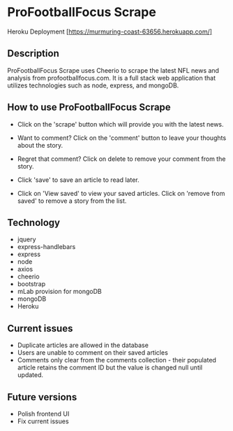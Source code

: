 # ProFootballFocus Scrape

Heroku Deployment [https://murmuring-coast-63656.herokuapp.com/]

## Description

ProFootballFocus Scrape uses Cheerio to scrape the latest NFL news and analysis from profootballfocus.com.  It is a full stack web application that utilizes technologies such as node, express, and mongoDB.

## How to use ProFootballFocus Scrape

* Click on the 'scrape' button which will provide you with the latest news.

* Want to comment?  Click on the 'comment' button to leave your thoughts about the story.

* Regret that comment?  Click on delete to remove your comment from the story.

* Click 'save' to save an article to read later.

* Click on 'View saved' to view your saved articles.  Click on 'remove from saved' to remove a story from the list.

## Technology

* jquery
* express-handlebars
* express
* node
* axios
* cheerio
* bootstrap
* mLab provision for mongoDB
* mongoDB
* Heroku

## Current issues

* Duplicate articles are allowed in the database
* Users are unable to comment on their saved articles
* Comments only clear from the comments collection - their populated article retains the comment ID but the value is changed null until updated.

## Future versions

* Polish frontend UI
* Fix current issues